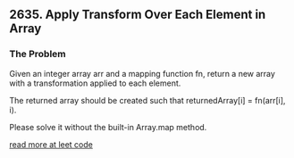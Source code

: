 ## 2635. Apply Transform Over Each Element in Array

### The Problem

Given an integer array arr and a mapping function fn, return a new array with a transformation applied to each element.

The returned array should be created such that returnedArray[i] = fn(arr[i], i).

Please solve it without the built-in Array.map method.


[read more at leet code](https://leetcode.com/problems/apply-transform-over-each-element-in-array/description/)
